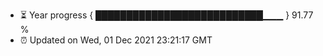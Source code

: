 - ⏳ Year progress { ███████████████████████████▁▁▁ } 91.77 %
- ⏰ Updated on Wed, 01 Dec 2021 23:21:17 GMT

